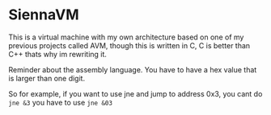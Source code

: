# SiennaVM
This is a virtual machine with my own architecture based on one of my previous projects called AVM, though this is written in C, C is better than C++ thats why im rewriting it.

Reminder about the assembly language. You have to have a hex value that is larger than one digit.

So for example, if you want to use jne and jump to address 0x3, you cant do ``jne &3`` you have to use ``jne &03``